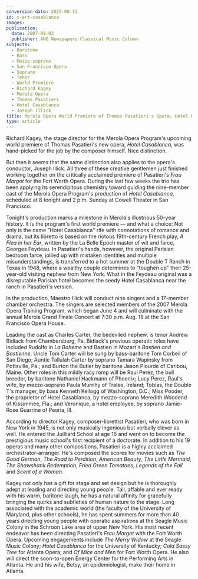 ```yaml
---
conversion date: 2025-08-13
id: c-art-casablanca
images:
publication:
  date: 2007-08-03
  publisher: ANG Newspapers Classical Music Column
subjects:
  - Baritone
  - Bass
  - Mezzo-soprano
  - San Francisco Opera
  - Soprano
  - Tenor
  - World Premiere
  - Richard Kagey
  - Merola Opera
  - Thomas Pasatieri
  - Hotel Casablanca
  - Joseph Illick
title: Merola Opera World Premiere of Thomas Pasatieri's Opera, Hotel Casablanca
type: article
---
```


Richard Kagey, the stage director for the Merola Opera Program's upcoming world premiere of Thomas Pasatieri's new opera, *Hotel Casablanca*, was hand-picked for the job by the composer himself. Nice distinction.

But then it seems that the same distinction also applies to the opera's conductor, Joseph Illick. All three of these creative gentlemen just finished working together on the critically acclaimed premiere of Pasatieri's *Frau Margot* for the Fort Worth Opera. During the last few weeks the trio has been applying its serendipitous chemistry toward guiding the nine-member cast of the Merola Opera Program's production of *Hotel Casablanca*, scheduled at 8 tonight and 2 p.m. Sunday at Cowell Theater in San Francisco.

Tonight's production marks a milestone in Merola's illustrious 50-year history. It is the program's first world premiere — and what a choice: Not only is the name "Hotel Casablanca" rife with connotations of romance and drama, but its libretto is based on the riotous 19th-century French play, *A Flea in her Ear*, written by the La Belle Epoch master of wit and farce, Georges Feydeau. In Pasatieri's hands, however, the original Parisian bedroom farce, jollied up with mistaken identities and multiple misunderstandings, is transferred to a hot summer at the Double T Ranch in Texas in 1948, where a wealthy couple determines to "toughen up" their 25-year-old visiting nephew from New York. What in the Feydeau original was a disreputable Parisian hotel becomes the seedy Hotel Casablanca near the ranch in Pasatieri's version.

In the production, Maestro Illick will conduct nine singers and a 17-member chamber orchestra. The singers are selected members of the 2007 Merola Opera Training Program, which began June 4 and will culminate with the annual Merola Grand Finale Concert at 7:30 p.m. Aug. 18 at the San Francisco Opera House.

Leading the cast as Charles Carter, the bedeviled nephew, is tenor Andrew Bidlack from Chambersburg, Pa. Bidlack's previous operatic roles have included Rudolfo in *La Boheme* and Bastien in Mozart's *Bastien and Bastienne*. Uncle Tom Carter will be sung by bass-baritone Tom Corbeil of San Diego; Auntie Tallulah Carter by soprano Tamara Wapinsky from Pottsville, Pa.; and Burton the Butler by baritone Jason Plourde of Caribou, Maine.
Other roles in this mildly racy romp will be Raul Perez, the bull breeder, by baritone Nathaniel Hackmann of Phoenix; Lucy Perez, Raul's wife, by mezzo-soprano Paula Murrihy of Tralee, Ireland; Tobias, the Double T's manager, by bass Kenneth Kellogg of Washington, D.C.; Miss Pooder, the proprietor of Hotel Casablanca, by mezzo-soprano Meredith Woodend of Kissimmee, Fla.; and Veronique, a hotel employee, by soprano Jamie-Rose Guarrine of Peoria, Ill.

According to director Kagey, composer-librettist Pasatieri, who was born in New York in 1945, is not only musically ingenious but verbally clever as well. He entered the Juilliard School at age 16 and went on to become the prestigious music school's first recipient of a doctorate. In addition to his 19 operas and many other compositions, Pasatieri is a highly acclaimed orchestrator-arranger. He's composed the scores for movies such as *The Good German*, *The Road to Perdition*, *American Beauty*, *The Little Mermaid*, *The Shawshank Redemption*, *Fried Green Tomatoes*, *Legends of the Fall* and *Scent of a Woman*.

Kagey not only has a gift for stage and set design but he is thoroughly adept at leading and directing young people. Tall, affable and ever ready with his warm, baritone laugh, he has a natural affinity for gracefully bringing the quirks and subtleties of human nature to the stage. Long associated with the academic world (the faculty of the University of Maryland, plus other schools), he has spent summers for more than 40 years directing young people with operatic aspirations at the Seagle Music Colony in the Schroon Lake area of upper New York. His most recent endeavor has been directing Pasatieri's *Frau Margot* with the Fort Worth Opera. Upcoming engagements include *The Merry Widow* at the Seagle Music Colony; *Hotel Casablanca* for the University of Kentucky; *Cold Sassy Tree* for Atlanta Opera; and *Of Mice and Men* for Fort Worth Opera. He also will direct the soon-to-open Energy Center for the Performing Arts in Atlanta. He and his wife, Betsy, an epidemiologist, make their home in Atlanta.



